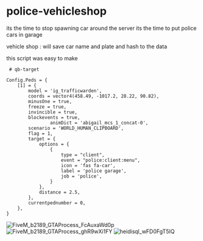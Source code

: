 # police-vehicleshop
its the time to stop spawning car around the server its the time to put police cars in garage 

vehicle shop : will save car name and plate and hash to the data 

this script was easy to make

```
 # qb-target

```
```
Config.Peds = {
	[1] = {
		model = 'ig_trafficwarden',
		coords = vector4(458.49, -1017.2, 28.22, 90.82),
		minusOne = true,
		freeze = true,
		invincible = true,
		blockevents = true,
                animDict = 'abigail_mcs_1_concat-0',
		scenario = 'WORLD_HUMAN_CLIPBOARD',
		flag = 1,
		target = {
			options = {
				{
					type = "client",
					event = "police:client:menu",
					icon = 'fas fa-car',
					label = 'police garage',
					job = 'police',
				}
			},
			distance = 2.5,
		},
		currentpednumber = 0,
	},
}
```

![FiveM_b2189_GTAProcess_FcAuxaWd0p](https://user-images.githubusercontent.com/89742984/150177405-825a9225-ee5e-42a0-9101-f4a5e4fefd13.png)
![FiveM_b2189_GTAProcess_ghR9wXi1FY](https://user-images.githubusercontent.com/89742984/150177428-bd08975c-bf18-43e2-90e3-2e6bb44cbd2f.jpg)
![heidisql_wFD0FgT5IQ](https://user-images.githubusercontent.com/89742984/150177467-56b32ce8-3834-4278-be41-7a8b3915c1a9.png)







